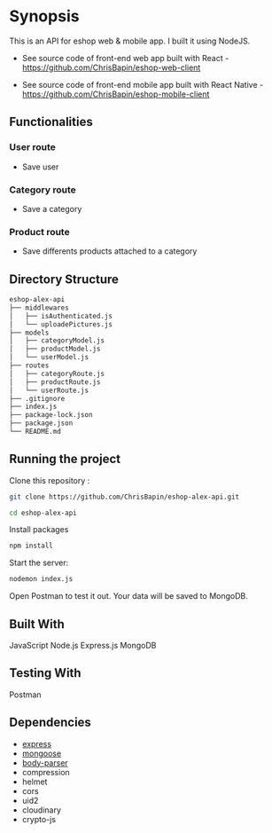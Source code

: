 # Synopsis

This is an API for eshop web & mobile app. I built it using NodeJS.

- See source code of front-end web app built with React - https://github.com/ChrisBapin/eshop-web-client

- See source code of front-end mobile app built with React Native - https://github.com/ChrisBapin/eshop-mobile-client

## Functionalities

### User route

- Save user

### Category route

- Save a category

### Product route

- Save differents products attached to a category

## Directory Structure

```bash
eshop-alex-api
├── middlewares
│   ├── isAuthenticated.js
│   └── uploadePictures.js
├── models
│   ├── categoryModel.js
│   ├── productModel.js
│   └── userModel.js
├── routes
│   ├── categoryRoute.js
│   ├── productRoute.js
│   └── userRoute.js
├── .gitignore
├── index.js
├── package-lock.json
├── package.json
└── README.md
```

## Running the project

Clone this repository :

```bash
git clone https://github.com/ChrisBapin/eshop-alex-api.git

cd eshop-alex-api
```

Install packages

```bash
npm install
```

Start the server:

```bash
nodemon index.js
```

Open Postman to test it out. Your data will be saved to MongoDB.

## Built With

JavaScript
Node.js
Express.js
MongoDB

## Testing With

Postman

## Dependencies

- [express](https://www.npmjs.com/package/express)
- [mongoose](https://www.npmjs.com/package/mongoose)
- [body-parser](https://www.npmjs.com/package/body-parser)
- compression
- helmet
- cors
- uid2
- cloudinary
- crypto-js
